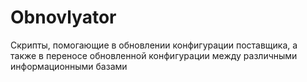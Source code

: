 # Obnovlyator
Скрипты, помогающие в обновлении конфигурации поставщика, а также в переносе обновленной конфигурации между различными информационными базами
